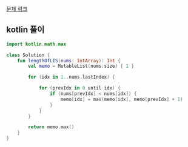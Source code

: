 [문제 링크](https://leetcode.com/problems/longest-increasing-subsequence/description/)


## kotlin 풀이
```kotlin
import kotlin.math.max

class Solution {
    fun lengthOfLIS(nums: IntArray): Int {
        val memo = MutableList(nums.size) { 1 }

        for (idx in 1..nums.lastIndex) {

            for (prevIdx in 0 until idx) {
                if (nums[prevIdx] < nums[idx]) {
                    memo[idx] = max(memo[idx], memo[prevIdx] + 1)
                }
            }
        }

        return memo.max()
    }
}
```
